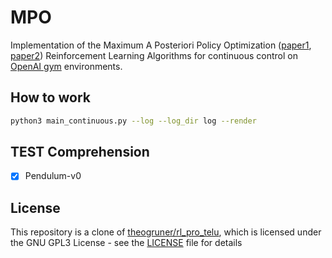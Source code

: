 # MPO

Implementation of the Maximum A Posteriori Policy Optimization
([paper1](https://arxiv.org/abs/1806.06920), [paper2](https://arxiv.org/abs/1812.02256.pdf))
Reinforcement Learning Algorithms for continuous  control
on [OpenAI gym](https://github.com/openai/gym) environments.

## How to work

```bash
python3 main_continuous.py --log --log_dir log --render
```

## TEST Comprehension

- [x] Pendulum-v0

## License

This repository is a clone of [theogruner/rl_pro_telu](https://github.com/theogruner/rl_pro_telu),
which is licensed under the GNU GPL3 License - see the [LICENSE](LICENSE) file for details
